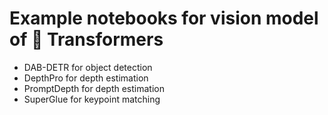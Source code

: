 # Example notebooks for vision model of 🤗 Transformers

 - DAB-DETR for object detection
 - DepthPro for depth estimation
 - PromptDepth for depth estimation
 - SuperGlue for keypoint matching
